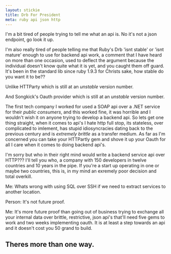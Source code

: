 ```yaml
---
layout: stickie
title: Drb For President
meta: ruby api json http
---
```

I'm a bit tired of people trying to tell me what an api is. No it's not a json endpoint, go look it up.

I'm also really tired of people telling me that Ruby's Drb 'isnt stable' or 'isnt mature' enough to use for backend api work, a comment that I have heard on more than one occasion, used to deflect the argument because the individual doesn't know quite what it is yet, and you caught them off guard. It's been in the standard lib since ruby 1.9.3 for Christs sake, how stable do you want it to be??

Unlike HTTParty which is still at an *unstable* version number.

And Songkick's Oauth provider which is still at an *unstable* version number.

The first tech company I worked for used a SOAP api over a .NET service for their *public consumers*, and this worked fine, it was horrible and I wouldn't wish it on anyone trying to develop a backend api. So lets get one thing straight, when it comes to api's I hate http full stop, its stateless, over complicated to imlement, has stupid idiosyncracies dating back to the previous century and is *extremely brittle* as a transfer medium. As far as I'm concerned you can take your HTTPartly gem and shove it up your Oauth for all I care when it comes to doing backend api's.

I'm sorry but who in their right mind would write a backend service api over HTTP??? I'll tell you who, a company with 150 developers in twelve countries and 10 years in the pipe. If you're a start up operating in one or maybe two countries, this is, in my mind an exremely poor decision and total overkill.

Me: Whats wrong with using SQL over SSH if we need to extract services to another location.

Person: It's not future proof.

Me: It's more future proof than going out of business trying to exchange all your internal data over brittle, restrictive, json api's that'll need five gems to work and two weeks implementing oauth. It is at least a step towards an api and it doesn't cost you 50 grand to build.

## Theres more than one way.
